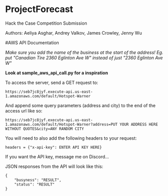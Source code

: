 # ProjectForecast

Hack the Case Competition Submission

Authors:
Aeliya Asghar, Andrey Valkov, James Crowley, Jenny Wu

#AWS API Documentation

*Make sure you add the name of the business at the start of the address!
Eg. put "Canadian Tire 2360 Eglinton Ave W" instead of just "2360 Eglinton Ave W"*

**Look at sample_aws_api_call.py for a inspiration**

To access the server, send a GET request to:
```
https://seb7jc8jyf.execute-api.us-east-1.amazonaws.com/default/Hotspot-Warner
```

And append some query parameters (address and city) to the end of the access url like so:
```
https://seb7jc8jyf.execute-api.us-east-1.amazonaws.com/default/Hotspot-Warner?address=PUT YOUR ADDRESS HERE WITHOUT QUOTES&city=ANY RANDOM CITY
```

You will need to also add the following headers to your request:
```
headers = {"x-api-key": ENTER API KEY HERE}
```

If you want the API key, message me on Discord...

JSON responses from the API will look like this:
```
{
    "busyness": "RESULT",
    "status": "RESULT"
}
```
